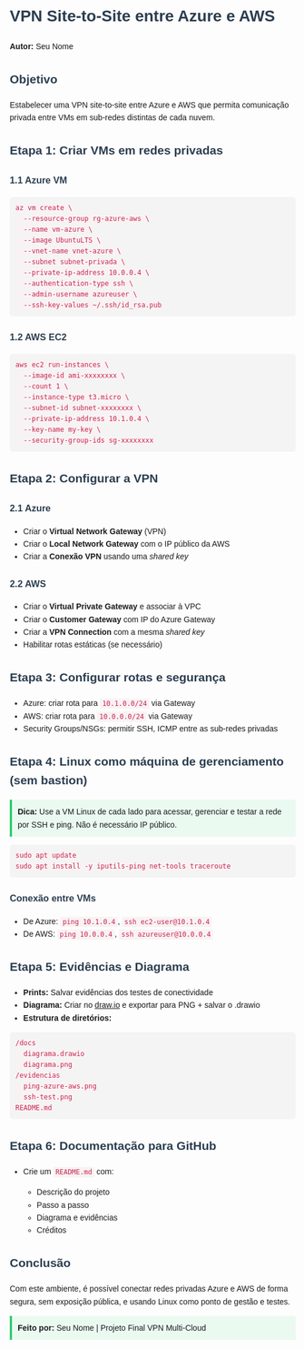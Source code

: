 <!DOCTYPE html>
<html lang="pt-br">
<head>
  <meta charset="UTF-8">
  <title>VPN Site-to-Site Azure + AWS</title>
  <style>
    body { font-family: Arial, sans-serif; margin: 20px; line-height: 1.6; }
    h1, h2, h3 { color: #2c3e50; }
    pre { background: #f4f4f4; padding: 10px; border-radius: 5px; overflow-x: auto; }
    code { color: #c7254e; background-color: #f9f2f4; padding: 2px 4px; }
    .note { background-color: #eafaf1; padding: 10px; border-left: 4px solid #2ecc71; }
    .warning { background-color: #fdf2e9; padding: 10px; border-left: 4px solid #e67e22; }
  </style>
</head>
<body>
  <h1>VPN Site-to-Site entre Azure e AWS</h1>
  <p><strong>Autor:</strong> Seu Nome</p>

  <h2>Objetivo</h2>
  <p>Estabelecer uma VPN site-to-site entre Azure e AWS que permita comunicação privada entre VMs em sub-redes distintas de cada nuvem.</p>

  <h2>Etapa 1: Criar VMs em redes privadas</h2>

  <h3>1.1 Azure VM</h3>
  <pre><code>az vm create \
  --resource-group rg-azure-aws \
  --name vm-azure \
  --image UbuntuLTS \
  --vnet-name vnet-azure \
  --subnet subnet-privada \
  --private-ip-address 10.0.0.4 \
  --authentication-type ssh \
  --admin-username azureuser \
  --ssh-key-values ~/.ssh/id_rsa.pub</code></pre>

  <h3>1.2 AWS EC2</h3>
  <pre><code>aws ec2 run-instances \
  --image-id ami-xxxxxxxx \
  --count 1 \
  --instance-type t3.micro \
  --subnet-id subnet-xxxxxxxx \
  --private-ip-address 10.1.0.4 \
  --key-name my-key \
  --security-group-ids sg-xxxxxxxx</code></pre>

  <h2>Etapa 2: Configurar a VPN</h2>

  <h3>2.1 Azure</h3>
  <ul>
    <li>Criar o <strong>Virtual Network Gateway</strong> (VPN)</li>
    <li>Criar o <strong>Local Network Gateway</strong> com o IP público da AWS</li>
    <li>Criar a <strong>Conexão VPN</strong> usando uma <em>shared key</em></li>
  </ul>

  <h3>2.2 AWS</h3>
  <ul>
    <li>Criar o <strong>Virtual Private Gateway</strong> e associar à VPC</li>
    <li>Criar o <strong>Customer Gateway</strong> com IP do Azure Gateway</li>
    <li>Criar a <strong>VPN Connection</strong> com a mesma <em>shared key</em></li>
    <li>Habilitar rotas estáticas (se necessário)</li>
  </ul>

  <h2>Etapa 3: Configurar rotas e segurança</h2>
  <ul>
    <li>Azure: criar rota para <code>10.1.0.0/24</code> via Gateway</li>
    <li>AWS: criar rota para <code>10.0.0.0/24</code> via Gateway</li>
    <li>Security Groups/NSGs: permitir SSH, ICMP entre as sub-redes privadas</li>
  </ul>

  <h2>Etapa 4: Linux como máquina de gerenciamento (sem bastion)</h2>

  <div class="note">
    <strong>Dica:</strong> Use a VM Linux de cada lado para acessar, gerenciar e testar a rede por SSH e ping. Não é necessário IP público.
  </div>

  <pre><code>sudo apt update
sudo apt install -y iputils-ping net-tools traceroute</code></pre>

  <h3>Conexão entre VMs</h3>
  <ul>
    <li>De Azure: <code>ping 10.1.0.4</code>, <code>ssh ec2-user@10.1.0.4</code></li>
    <li>De AWS: <code>ping 10.0.0.4</code>, <code>ssh azureuser@10.0.0.4</code></li>
  </ul>

  <h2>Etapa 5: Evidências e Diagrama</h2>
  <ul>
    <li><strong>Prints:</strong> Salvar evidências dos testes de conectividade</li>
    <li><strong>Diagrama:</strong> Criar no <a href="https://draw.io" target="_blank">draw.io</a> e exportar para PNG + salvar o .drawio</li>
    <li><strong>Estrutura de diretórios:</strong></li>
  </ul>

  <pre><code>/docs
  diagrama.drawio
  diagrama.png
/evidencias
  ping-azure-aws.png
  ssh-test.png
README.md</code></pre>

  <h2>Etapa 6: Documentação para GitHub</h2>
  <ul>
    <li>Crie um <code>README.md</code> com:</li>
    <ul>
      <li>Descrição do projeto</li>
      <li>Passo a passo</li>
      <li>Diagrama e evidências</li>
      <li>Créditos</li>
    </ul>
  </ul>

  <h2>Conclusão</h2>
  <p>Com este ambiente, é possível conectar redes privadas Azure e AWS de forma segura, sem exposição pública, e usando Linux como ponto de gestão e testes.</p>

  <div class="note">
    <strong>Feito por:</strong> Seu Nome | Projeto Final VPN Multi-Cloud
  </div>
</body>
</html>

